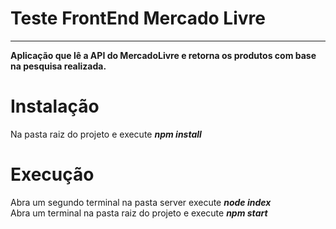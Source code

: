 # Teste FrontEnd Mercado Livre

---

 **Aplicação que lê a API do MercadoLivre e retorna os produtos com base na pesquisa realizada.**

# Instalação

Na pasta raiz do projeto e execute
***npm install*** 

# Execução

Abra um segundo terminal na pasta server execute  ***node index*** <br>
Abra um terminal na pasta raiz do projeto e execute  ***npm start***
 

